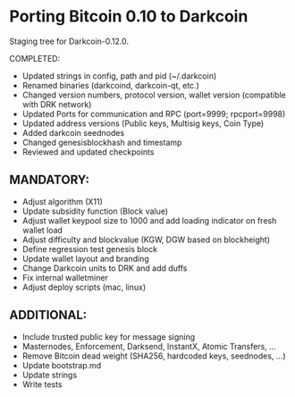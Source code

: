 Porting Bitcoin 0.10 to Darkcoin
================================

Staging tree for Darkcoin-0.12.0.


COMPLETED:

- Updated strings in config, path and pid (~/.darkcoin)
- Renamed binaries (darkcoind, darkcoin-qt, etc.)
- Changed version numbers, protocol version, wallet version (compatible with DRK network)
- Updated Ports for communication and RPC (port=9999; rpcport=9998)
- Updated address versions (Public keys, Multisig keys, Coin Type)
- Added darkcoin seednodes
- Changed genesisblockhash and timestamp
- Reviewed and updated checkpoints


MANDATORY:
----------

- Adjust algorithm (X11)
- Update subsidity function (Block value)
- Adjust wallet keypool size to 1000 and add loading indicator on fresh wallet load
- Adjust difficulty and blockvalue (KGW, DGW based on blockheight)
- Define regression test genesis block
- Update wallet layout and branding
- Change Darkcoin units to DRK and add duffs
- Fix internal walletminer
- Adjust deploy scripts (mac, linux)


ADDITIONAL:
-----------

- Include trusted public key for message signing
- Masternodes, Enforcement, Darksend, InstantX, Atomic Transfers, ...
- Remove Bitcoin dead weight (SHA256, hardcoded keys, seednodes, ...)
- Update bootstrap.md
- Update strings
- Write tests
